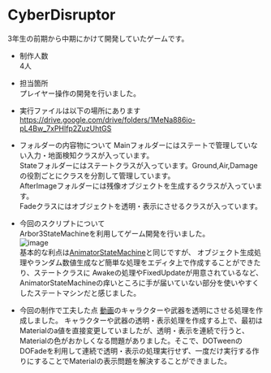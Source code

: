 # CyberDisruptor
3年生の前期から中期にかけて開発していたゲームです。

- 制作人数  
4人  

- 担当箇所  
プレイヤー操作の開発を行いました。  

- 実行ファイルは以下の場所にあります  
https://drive.google.com/drive/folders/1MeNa886io-pL4Bw_7xPHlfp2ZuzUhtGS

- フォルダーの内容物について
Mainフォルダーにはステートで管理していない入力・地面検知クラスが入っています。  
Stateフォルダーにはステートクラスが入っています。Ground,Air,Damageの役割ごとにクラスを分割して管理しています。  
AfterImageフォルダーには残像オブジェクトを生成するクラスが入っています。  
Fadeクラスにはオブジェクトを透明・表示にさせるクラスが入っています。  

- 今回のスクリプトについて  
Arbor3StateMachineを利用してゲーム開発を行いました。  
![image](https://github.com/user-attachments/assets/d5fa1398-bd63-4449-9752-059aec72fa45)  
基本的な利点は[AnimatorStateMachine](https://github.com/hamster3156/CyberBlade)と同じですが、
オブジェクト生成処理やランダム数値生成など簡単な処理をエディタ上で作成することができたり、ステートクラスに
Awakeの処理やFixedUpdateが用意されているなど、AnimatorStateMachineの痒いところに手が届いていない部分を使いやすくしたステートマシンだと感じました。  

- 今回の制作で工夫した点
[動画](https://github.com/user-attachments/assets/2ee700ee-54b7-41e2-b3c8-da5d5a827438)のキャラクターや武器を透明にさせる処理を作成しました。
キャラクターや武器の透明・表示処理を作成する上で、最初はMaterialのa値を直接変更していましたが、透明・表示を連続で行うと、Materialの色がおかしくなる問題がありました。そこで、DOTweenのDOFadeを利用して連続で透明・表示の処理実行せず、一度だけ実行する作りにすることでMaterialの表示問題を解決することができました。
 


